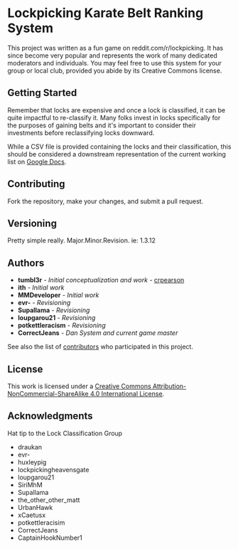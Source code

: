 # Lockpicking Karate Belt Ranking System

This project was written as a fun game on reddit.com/r/lockpicking. It has since become very popular and represents the work of many dedicated moderators and individuals. You may feel free to use this system for your group or local club, provided you abide by its Creative Commons license.

## Getting Started

Remember that locks are expensive and once a lock is classified, it can be quite impactful to re-classify it. Many folks invest in locks specifically for the purposes of gaining belts and it's important to consider their investments before reclassifying locks downward.

While a CSV file is provided containing the locks and their classification, this should be considered a downstream representation of the current working list on [Google Docs](https://docs.google.com/spreadsheets/d/1QbPqEnGea0HVmo_m8oo06IrX_eVt1ajjuH7hNAzyk2U/edit?usp=sharing).

## Contributing

Fork the repository, make your changes, and submit a pull request.

## Versioning

Pretty simple really. Major.Minor.Revision. ie: 1.3.12

## Authors

* **tumbl3r** - *Initial conceptualization and work* - [crpearson](https://github.com/crpearson)
* **ith** - *Initial work*
* **MMDeveloper** - *Initial work*
* **evr-** - *Revisioning*
* **Supallama** - *Revisioning*
* **loupgarou21** - *Revisioning*
* **potkettleracism** - *Revisioning*
* **CorrectJeans** - *Dan System and current game master*

See also the list of [contributors](https://github.com/crpearson/lockpicking/contributors) who participated in this project.

## License

This work is licensed under a [Creative Commons Attribution-NonCommercial-ShareAlike 4.0 International License](http://creativecommons.org/licenses/by-nc-sa/4.0/).

## Acknowledgments

Hat tip to the Lock Classification Group

* draukan
* evr-
* huxleypig
* lockpickingheavensgate
* loupgarou21
* SiriMhM
* Supallama
* the_other_other_matt
* UrbanHawk
* xCaetusx
* potkettleracisim
* CorrectJeans
* CaptainHookNumber1
